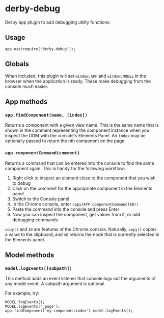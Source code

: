 # derby-debug

Derby app plugin to add debugging utility functions.

## Usage

```
app.use(require('derby-debug'));
```

## Globals

When included, this plugin will set `window.APP` and `window.MODEL` in the browser when the application is ready. These make debugging from the console much easier.

## App methods

### `app.findComponent(name, [index])`

Returns a component with a given view name. This is the same name that is shown in the comment representing the component instance when you inspect the DOM with the console's Elements Panel. An `index` may be optionally passed to return the nth component on the page.

### `app.componentCommand(comment)`

Returns a command that can be entered into the console to find the same component again. This is handy for the following workflow:

1. Right click to inspect an element close to the component that you wish to debug
2. Click on the comment for the appropriate component in the Elements panel
3. Switch to the Console panel
4. In the Chrome console, enter `copy(APP.componentCommand($0))`
5. Paste the command into the console and press Enter
6. Now you can inspect the component, get values from it, or add debugging commands

`copy()` and `$0` are features of the Chrome console. Naturally, `copy()` copies a value to the clipboard, and `$0` returns the node that is currently selected in the Elements panel.

## Model methods

### `model.logEvents([subpath])`

This method adds an event listener that console.logs out the arguments of any model event. A subpath argument is optional.

For example, try:

```
MODEL.logEvents();
MODEL.logEvents('_page');
app.findComponent('my-component:index').model.logEvents();
```

